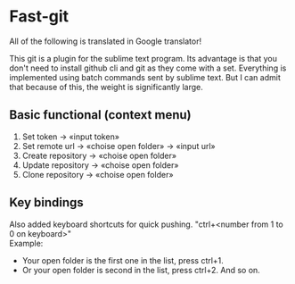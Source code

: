 # Fast-git

All of the following is translated in Google translator!

This git is a plugin for the sublime text program. Its advantage is that you don't need to install github cli and git as they come with a set. 
Everything is implemented using batch commands sent by sublime text. But I can admit that because of this, the weight is significantly large.

## Basic functional (context menu)
1. Set token → «input token»
2. Set remote url → «choise open folder» → «input url»
3. Create repository → «choise open folder»
4. Update repository → «choise open folder»
5. Clone repository → «choise open folder»

## Key bindings 
Also added keyboard shortcuts for quick pushing. "ctrl+<number from 1 to 0 on keyboard>"  
Example:  
 - Your open folder is the first one in the list, press ctrl+1.  
 - Or your open folder is second in the list, press ctrl+2. And so on.  
